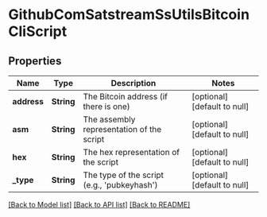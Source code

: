 # GithubComSatstreamSsUtilsBitcoinCliScript

## Properties
Name | Type | Description | Notes
------------ | ------------- | ------------- | -------------
**address** | **String** | The Bitcoin address (if there is one) | [optional] [default to null]
**asm** | **String** | The assembly representation of the script | [optional] [default to null]
**hex** | **String** | The hex representation of the script | [optional] [default to null]
**_type** | **String** | The type of the script (e.g., &#39;pubkeyhash&#39;) | [optional] [default to null]

[[Back to Model list]](../README.md#documentation-for-models) [[Back to API list]](../README.md#documentation-for-api-endpoints) [[Back to README]](../README.md)


